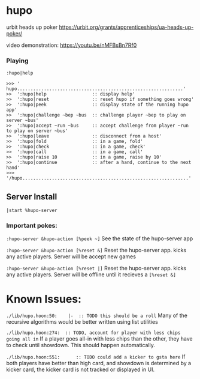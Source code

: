 # hupo
urbit heads up poker
  https://urbit.org/grants/apprenticeships/ua-heads-up-poker/

video demonstration:
  https://youtu.be/nMFBsBn7Rf0


### Playing
```
:hupo|help
```
```
>>> ' hupo..............................................................'
>>  ':hupo|help                 :: display help'
>>  ':hupo|reset                :: reset hupo if something goes wrong'
>>  ':hupo|peek                 :: display state of the running hupo app'
>>  ':hupo|challenge ~bep ~bus  :: challenge player ~bep to play on server ~bus'
>>  ':hupo|accept ~run ~bus     :: accept challenge from player ~run to play on server ~bus'
>>  ':hupo|leave                :: disconnect from a host'
>>  ':hupo|fold                 :: in a game, fold'
>>  ':hupo|check                :: in a game, check'
>>  ':hupo|call                 :: in a game, call'
>>  ':hupo|raise 10             :: in a game, raise by 10'
>>  ':hupo|continue             :: after a hand, continue to the next hand'
>>> '/hupo..............................................................'
```

## Server Install
```
|start %hupo-server
```

### Important pokes:
```:hupo-server &hupo-action [%peek ~]```
  See the state of the hupo-server app

```:hupo-server &hupo-action [%reset &]```
  Reset the hupo-server app. kicks any active players.
  Server will be accept new games

```:hupo-server &hupo-action [%reset |]```
  Reset the hupo-server app. kicks any active players.
  Server will be offline until it recieves a ```[%reset &]```


# Known Issues:
```./lib/hupo.hoon:50:    |-  :: TODO this should be a roll```
Many of the recursive algorithms would be better written using list utilities

```./lib/hupo.hoon:274:  :: TODO, account for player with less chips going all in```
If a player goes all-in with less chips than the other, they have to check until showdown.
This should happen automatically.

```./lib/hupo.hoon:551:      :: TODO could add a kicker to gsta here```
If both players have better than high card, and showdown is determined by a kicker card,
the kicker card is not tracked or displayed in UI.


